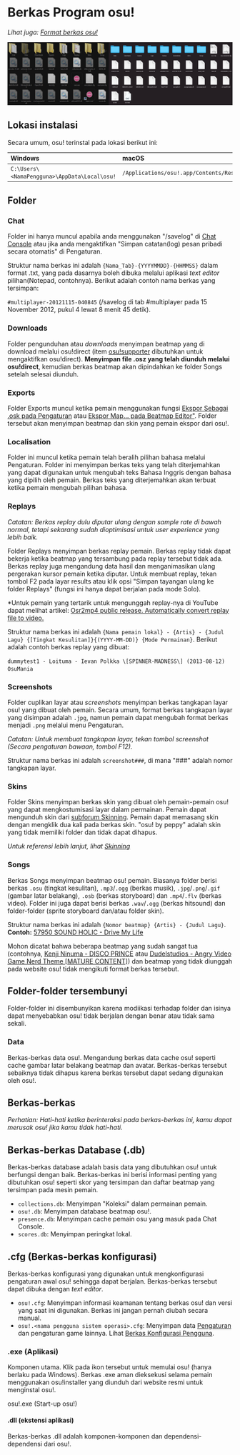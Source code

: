 # Berkas Program osu!

*Lihat juga: [Format berkas osu!](/wiki/Client/File_formats)*

![Struktur berkas pada folder instalasi osu! yang ada pada Windows dan macOS](img/file_structure.jpg "Struktur berkas pada folder instalasi osu! yang ada pada Windows dan macOS")

## Lokasi instalasi

Secara umum, osu! terinstal pada lokasi berikut ini:

| Windows | macOS |
| :-- | :-- |
| `C:\Users\<NamaPengguna>\AppData\Local\osu!` | `/Applications/osu!.app/Contents/Resources/drive_c/osu!` |

## Folder

### Chat

Folder ini hanya muncul apabila anda menggunakan "/savelog" di [Chat Console](/wiki/Client/Interface/Chat_console) atau jika anda mengaktifkan "Simpan catatan(log) pesan pribadi secara otomatis" di Pengaturan.

Struktur nama berkas ini adalah `{Nama_Tab}-{YYYYMMDD}-{HHMMSS}` dalam format .txt, yang pada dasarnya boleh dibuka melalui aplikasi *text editor* pilihan(Notepad, contohnya). Berikut adalah contoh nama berkas yang tersimpan:

``#multiplayer-20121115-040845``  (/savelog di tab #multiplayer pada 15 November 2012, pukul 4 lewat 8 menit 45 detik).

### Downloads

Folder pengunduhan atau *downloads* menyimpan beatmap yang di download melalui osu!direct (item [osu!supporter](/wiki/osu!supporter) dibutuhkan untuk mengaktifkan osu!direct). **Menyimpan file .osz yang telah diunduh melalui osu!direct**, kemudian berkas beatmap akan dipindahkan ke folder Songs setelah selesai diunduh.

### Exports

Folder Exports muncul ketika pemain menggunakan fungsi [Ekspor Sebagai .osk pada Pengaturan](/wiki/Client/Options) atau [Ekspor Map... pada Beatmap Editor"](/wiki/Client/Beatmap_editor/Menu). Folder tersebut akan menyimpan beatmap dan skin yang pemain ekspor dari osu!.

### Localisation

Folder ini muncul ketika pemain telah beralih pilihan bahasa melalui Pengaturan. Folder ini menyimpan berkas teks yang telah diterjemahkan yang dapat digunakan untuk mengubah teks Bahasa Inggris dengan bahasa yang dipilih oleh pemain. Berkas teks yang diterjemahkan akan terbuat ketika pemain mengubah pilihan bahasa.

### Replays

*Catatan: Berkas replay dulu diputar ulang dengan *sample rate* di bawah normal, tetapi sekarang sudah dioptimisasi untuk *user experience* yang lebih baik.*

Folder Replays menyimpan berkas replay pemain. Berkas replay tidak dapat bekerja ketika beatmap yang tersambung pada replay tersebut tidak ada. Berkas replay juga mengandung data hasil dan menganimasikan ulang pergerakan kursor pemain ketika diputar. Untuk membuat replay, tekan tombol F2 pada layar results atau klik opsi "Simpan tayangan ulang ke folder Replays" (fungsi ini hanya dapat berjalan pada mode Solo).

*Untuk pemain yang tertarik untuk mengunggah replay-nya di YouTube dapat melihat artikel: [Osr2mp4 public release. Automatically convert replay file to video.](https://osu.ppy.sh/community/forums/topics/1104243)

Struktur nama berkas ini adalah `{Nama pemain lokal} - {Artis} - {Judul Lagu} {[Tingkat Kesulitan]}{(YYYY-MM-DD)} {Mode Permainan}`. Berikut adalah contoh berkas replay yang dibuat:

``dummytest1 - Loituma - Ievan Polkka \[SPINNER-MADNESS\] (2013-08-12) OsuMania``

### Screenshots

Folder cuplikan layar atau *screenshots* menyimpan berkas tangkapan layar osu! yang dibuat oleh pemain. Secara umum, format berkas tangkapan layar yang disimpan adalah `.jpg`, namun pemain dapat mengubah format berkas menjadi `.png` melalui menu Pengaturan.

*Catatan: Untuk membuat tangkapan layar, tekan tombol screenshot (Secara pengaturan bawaan, tombol F12).*

Struktur nama berkas ini adalah `screenshot###`, di mana "###" adalah nomor tangkapan layar.

### Skins

Folder Skins menyimpan berkas skin yang dibuat oleh pemain-pemain osu! yang dapat mengkostumisasi layar dalam permainan. Pemain dapat mengunduh skin dari [subforum Skinning](https://osu.ppy.sh/community/forums/15). Pemain dapat memasang skin dengan mengklik dua kali pada berkas skin. "osu! by peppy" adalah skin yang tidak memiliki folder dan tidak dapat dihapus.

*Untuk referensi lebih lanjut, lihat [Skinning](/wiki/Skinning)*

### Songs

Berkas Songs menyimpan beatmap osu! pemain. Biasanya folder berisi berkas `.osu` (tingkat kesulitan), `.mp3`/`.ogg` (berkas musik), `.jpg`/`.png`/`.gif` (gambar latar belakang), `.osb` (berkas storyboard) dan `.mp4`/`.flv` (berkas video). Folder ini juga dapat berisi berkas `.wav`/`.ogg` (berkas hitsound) dan folder-folder (sprite storyboard dan/atau folder skin).

Struktur nama berkas ini adalah `{Nomor beatmap} {Artis} - {Judul Lagu}`.
**Contoh:** [57950 SOUND HOLIC - Drive My Life](https://osu.ppy.sh/beatmapsets/57950)

Mohon dicatat bahwa beberapa beatmap yang sudah sangat tua (contohnya, [Kenji Ninuma - DISCO PRINCE](https://osu.ppy.sh/beatmapsets/1) atau [Dudelstudios - Angry Video Game Nerd Theme [MATURE CONTENT]](https://osu.ppy.sh/beatmapsets/66)) dan beatmap yang tidak diunggah pada website osu! tidak mengikuti format berkas tersebut.

## Folder-folder tersembunyi

Folder-folder ini disembunyikan karena modiikasi terhadap folder dan isinya dapat menyebabkan osu! tidak berjalan dengan benar atau tidak sama sekali.

### Data

Berkas-berkas data osu!. Mengandung berkas data cache osu! seperti cache gambar latar belakang beatmap dan avatar. Berkas-berkas tersebut sebaiknya tidak dihapus karena berkas tersebut dapat sedang digunakan oleh osu!.

## Berkas-berkas

*Perhatian: Hati-hati ketika berinteraksi pada berkas-berkas ini, kamu dapat merusak osu! jika kamu tidak hati-hati.*

## Berkas-berkas Database (.db)

Berkas-berkas database adalah basis data yang dibutuhkan osu! untuk berfungsi dengan baik. Berkas-berkas ini berisi informasi penting yang dibutuhkan osu! seperti skor yang tersimpan dan daftar beatmap yang tersimpan pada mesin pemain.

- `collections.db`: Menyimpan "Koleksi" dalam permainan pemain.
- `osu!.db`: Menyimpan database beatmap osu!.
- `presence.db`: Menyimpan cache pemain osu yang masuk pada Chat Console.
- `scores.db`: Menyimpan peringkat lokal.

## .cfg (Berkas-berkas konfigurasi)

Berkas-berkas konfigurasi yang digunakan untuk mengkonfigurasi pengaturan awal osu! sehingga dapat berjalan. Berkas-berkas tersebut dapat dibuka dengan *text editor*.

- `osu!.cfg`: Menyimpan informasi keamanan tentang berkas osu! dan versi yang saat ini digunakan. Berkas ini jangan pernah diubah secara manual.
- `osu!.<nama pengguna sistem operasi>.cfg`: Menyimpan data [Pengaturan](/wiki/Client/Options) dan pengaturan game lainnya. Lihat [Berkas Konfigurasi Pengguna](/wiki/Client/Program_files/User_configuration_file).

### .exe (Aplikasi)

Komponen utama. Klik pada ikon tersebut untuk memulai osu! (hanya berlaku pada Windows). Berkas .exe aman dieksekusi selama pemain menggunakan osu!installer yang diunduh dari website resmi untuk menginstal osu!.

osu!.exe (Start-up osu!)

#### .dll (ekstensi aplikasi)

Berkas-berkas .dll adalah komponen-komponen dan dependensi-dependensi dari osu!.
